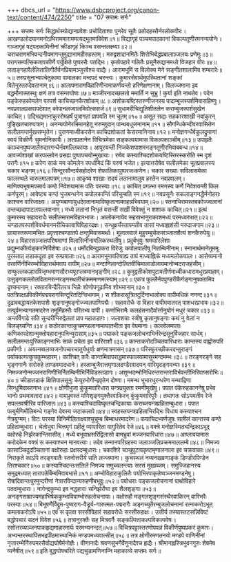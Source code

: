 +++
dbcs_url = "https://www.dsbcproject.org/canon-text/content/474/2250"
title = "07 सप्तमः सर्गः"

+++
सप्तमः सर्गः
सिद्धार्थस्योद्यानप्रवेशः
प्रचोदिताश्वः पुनरेव सूतैः प्रतोदहस्तैर्नरलोकवीरः।
आखण्डलोदयानमनोऽभिराममाराममत्यद्भुतमाविवेश॥१॥
विद्यागृहं पञ्चमपाठकानां विकल्पतूणीरमनन्ययोनेः।
गञ्जागृहं षट्पदकामिनीनां क्रीडागृहं किञ्च वसन्तलक्ष्म्याः॥२॥
चराचराणमभिवन्दनीयमागन्तुमुद्यानामहीरुहस्तम्।
मरुद्वशादानमितैः शिरोभिर्बद्धप्रबालाञ्जलयः प्रणेमुः॥३॥
परागसम्पत्सिकतावकीर्णे पर्युक्षिते पुष्परसैः पतद्भिः।
कृतोपहारे गलितैः प्रसूनैरुद्यानमध्ये विजहार वीरः॥४॥
लताङ्गहारैर्ललितालिगीतैर्वनप्रियामञ्जुरवैश्च वाद्यैः।
आरामभूमिं स विलोक्य मेने सङ्गीतशालामिव शम्बरारेः॥५॥
तरुप्रसूनान्यपचेतुकामा वामालका मन्दपदं चरन्त्यः।
कुमारसेवार्थमुपस्थितानां शङ्कां वितेनुस्तरुदेवतानाम्॥६॥
आलापमारामविहारिणीनामाकर्णयन्तो हरिणेक्षणानाम्।
विलज्जमाना इव बद्धमौनास्तस्थुः क्षणं तत्र वसन्तघोषाः॥७॥
मञ्जीरनादच्छलतो ममार्तिं न सुभ्रु ! कुर्या इति नाथतेव।
पदेन पङ्केरुहकोमलेन पस्पर्श काचिच्छनकैरशोकम्॥८॥
अशोकयष्टिस्तरुणीजनस्य पादाम्बुजस्पर्शमिवासहिष्णुः।
नवप्रवालप्रसवापदेशात् कोपानलज्वालमिवोत्ससर्ज॥९॥
सुधामरीचिद्युतिशीतलेन कराम्बुजस्पर्शसुखेन काचित्।
उद्भिद्यमानांकुररोमहर्षं पुत्रागतां प्रापयति स्म चूतम्॥१०॥
असूत सद्यः सहकारशाखी नवांकुरन् पुङ्खितचारुपत्रान्।
अनन्ययोनेरभिमानहेतू नरुन्तुदान् पान्थबधूजनानाम्॥११॥
सौगन्धिकेन्दीवरवासितेन सलीलमन्तर्मुखसम्भृतेन।
पुराणमाध्वीकरसेन काचिदशोकतां केसरमानिनाय॥१२॥
मनोज्ञगन्धैर्वकुलद्रुमाणां स्वयं विकीर्णैः सुमनोनिकायैः।
लताप्रतानेन विचित्रमेका सङ्कल्पयामास विकल्पकाञ्चीम्॥१३॥
उपाहृतैः काञ्चनपुष्पजालैरुदारगन्धैर्नवमल्लिकायाः।
आपूरयन्ती निजकेशपाशमनङ्गतूणीरमिवाबबन्ध॥१४॥
आवर्ज्यशाखां करपल्लवेन प्रसह्य पुष्पापचयोन्मुखायाः।
रुषेव कस्याश्चिदशोकयष्टिस्तिरस्करोति स्म दृशं परागैः॥१५॥
करेण साकं मम कोमलेन स्पर्धामिदं किं परुषं भजेत।
इत्यात्तरोषेव सलीलमेका चूतप्रवालस्य चकार भङ्गम्॥१६॥
सिन्दूरसौन्दर्यसहोदरेण शेफालिकापुष्परजःकणेन।
चकार सख्याः सविलासमेका फालस्थले चारुतमालपत्रम्॥१७॥
आकृष्य शाखाः सदयं लतानामालूय हस्तेन नवप्रवालम्।
माणिक्यभूषामपसार्य कण्ठे निवेशयामास पतिः परस्याः॥१८॥
काचित् प्रगल्भा रमणस्य कर्णे निवेशयन्ती किल कर्णपूरम्।
आवेष्ट्य कण्ठं भुजबन्धनेन कपोलकान्तिं परिचुम्बति स्म॥१९॥
नवप्रसूनैः सकलाङ्गनद्धैर्मनोहराः काश्चन वारिजाक्ष्यः।
अयुग्मबाणायुधदेवतानामाविष्कृतानामवहन्नभिवयाम्॥२०॥
स्तनाभिरामस्तबकोज्ज्वलानां दन्तच्छदापाटलपल्लवानाम्।
मध्ये लतानां निभृतं वसन्तीं सखीं विवेक्तुं न शशाक काचित्॥२१॥
इत्थं कुमारस्य सहावराधैः सलीलमारामविहारभाजः।
आलोकनायेव सहस्रभानुराकाशमध्यं परमध्यरुक्षत्॥२२॥
चण्डातपस्पर्शविवर्धमानमरीचिकावापिविहारदक्षः।
सन्धुक्षयँस्तापमतीव तासां मध्याह्नशंसी मरुदाजगाम॥२३॥
छायास्तरूणामभितः प्रवृत्ताश्चण्डातपे क्षन्तुमिवासमर्थाः।
मूलालवालं मुहुरम्बुसेकसञ्जातशैत्यं शनकैरुपेयुः॥२४॥
विहारसञ्जातपरिश्रमाणां विलासिनीनामलिकस्थलीषु।
प्रदुर्बभूवुः श्रमवारिलेशाः प्रद्युम्नकीर्त्यङ्करनिर्विशेषाः॥२५॥
धर्मोदबिन्दुप्रकरा विरेजुः कपोलपालीषु नितम्बिनीनाम्।
स्नानार्थमानेतुममूः पुरस्तात् तडाकदूता इव सम्प्रयाताः॥२६॥
आरामभूमावतिवाह्य तापं माध्याह्निकं मध्यमलोकपालः।
आसेव्यमानो वरवर्णिनीभिरम्भोविहारार्थमवाप वापीम्॥२७॥
मन्दानिलान्दोलितवीचिमालाडोलायमानोन्मदराजहंसीम्।
सम्फुल्लकल्हारविजृम्भमाणसौरभ्यपूरप्लवमानभृङ्गीम्॥२८॥
कुमुद्वतीकोशपुटावतीर्णमाध्वीकधारामधुरप्रवाहाम्।
उत्तुङ्गकल्लोलवितानरत्न‍रङ्गस्थलीचंक्रममाणमत्स्याम्॥२९॥
एकत्र फुल्लैर्नवपुण्डरीकैर्गङ्गानुषक्तामिव दृश्यमानाम्।
रक्तारविन्दैरितरत्र भिन्नैः शोणोपगूढामिव शोभमानाम्॥३०॥
पतत्रिपक्षप्रविकीर्णपद्मपरागसिन्दूरितदिग्विभागाम्।
स शीकरासूत्रितदुर्दिनाभालोक्य वापीमधिकं ननन्द॥३१॥
दुढावबद्धायतकेशपाशैः शृङ्गानुषङ्गोज्ज्वलपाणिपद्मैः।
सहावरोधैः स विहार वापीमवातरत् पाशधरप्रभावः॥३२॥
तत्पूर्वमभ्यागतमादरेण तमूर्मिहस्तैः परितभ्य वापी।
कर्णाभिरामैः कलहंसनादैर्वार्त्तानुयोगं मधुरं चकार॥३३॥
अन्तर्विगाढे सति सुन्दरीभिरुद्वेलतां प्राप महातडागः।
जलाशयाः स्त्रीषु कृतानुषङ्गाः कथं नु वेलां न विलङ्घ्यन्ति॥३४॥
कठोरकान्ताकुचमण्डलानामाघातभीता इव वेपमानाः।
कल्लोलमालाः कणिकापदेशान्मुक्तोपहारानुपनिन्युरासाम्॥३५॥
पद्माकरे पङ्कजलोचनाभिर्नरेन्द्रसूनुर्विजहार सार्धम्।
सलीलमन्तःपुरिकाङ्गनाभिः साकं प्रचेता इव वारिराशौ॥३६॥
कान्ताकरोदञ्चितवारिधाराः कान्तस्य वाह्वोरुपरि प्रकीर्णाः।
अयत्नबालव्यजनोपचारचातुर्यधुर्याः क्षणमात्रमासन्॥३७॥
परिस्फुरच्छीकरदन्तुराङ्गं पर्यायवल्गत्कुचकुम्भहारम्।
काश्चित् करैः कान्तमिवापराद्धमास्फालयामासुरमन्दमम्भः॥३८॥
तरङ्गरङ्गे सह भृङ्गगानैः सरोरुहे ताण्डवमादधाने।
हस्ताम्बुजैरात्तमृणालदण्डैरवादयन् वारिमृदङ्गमन्याः॥३९॥
निमज्जनोन्मज्जनरागिणीभिर्नितम्बिनीभिर्निविडस्तडागः।
अशुम्भदम्भोनिधिरन्तरान्तराविर्भवन्तीभिरिवाप्सरोभिः॥४०॥
क्रीडातडाकं क्षितिपालसूनुः केयूरभोगीन्द्रवृतेन दोष्णा।
ममन्थ भूभारधुरन्धरेण मन्थाद्रिणा सिन्धुमिवाब्जनाभः॥४१॥
क्षोणीभुजा कुंकुमवारिधारा यन्त्रप्रयुक्ता रमणीमुखेषु।
पपात पंकेरुहकाननेषु प्रभेव भानोः प्रथमावतारा॥४२॥
वामभ्रुवस्तं मणिशृङ्गमुक्तैरवाकिरन् कुंकुमवारिपूरैः।
तथागतः सोऽयमतीव रेजे सपल्लवश्रीरिव पारिजातः॥४३॥
कस्याश्चिदाविष्कृतचन्द्रिकायाः कराब्जयन्त्रप्रहिताम्बुधारा।
पपात पत्युर्मणिमौलिबन्धे गङ्गेव देवस्य जटाकलापे॥४४॥
स्वहस्तयन्त्रप्रहिताभिरद्भिः पिधाय कस्याश्चन नेत्रयुग्मम्।
विटः परस्या विनिमीलिताक्ष्याश्चुचुम्ब बिम्बाधरमादरेण॥
कयाचिदभ्यर्णजुषः सलीलं कान्तस्य कण्ठे प्रहिताम्बुधारा।
चेतोभुवा चित्तमृगं ग्रहीतुं व्यापारिता वागुरितेव रेजे॥४६॥
वक्त्रे मनोज्ञस्मितचन्द्रिकाऽभूद् वक्षोरुहे निर्झरकान्तिरासीत्।
मध्ये बभूवाभ्रसरिद्विलासो वामभ्रुवां मज्जनवारिधारा॥४७॥
आप्लावयामास करोदकेन वक्त्रं स कस्याश्चन मानवत्याः।
तदेव तन्मानपरिग्रहस्य जलाञ्जलिप्रक्रममाललम्बे॥४८॥
निमज्य कासाञ्चिदुदञ्चितानां वक्षोरुहाः प्रक्षरदम्बुधाराः।
चकाशिरे चञ्चुपुटापकृष्टमृणालनाला इव चक्रवाकाः॥४९॥
निराकृते काऽपि तरङ्गवातैः स्तनोत्तरीये सति लज्जमाना।
कुचस्थलं नव्यनखव्रणाङ्कं डिण्डीरपिण्डेन तिरश्चकार॥५०॥
कस्याश्चिदन्तःसलिले निमज्य समुच्चलन्त्याः सरसं मुखाब्जम्।
समुज्जिहानस्य समुद्रमध्यात् तारापतेर्बिम्बमिवाबभासे॥५१॥
अम्भोविहाराकुलितैः पयोभिरपाकृतेष्वञ्जनमण्डनेषु।
रोषादिवान्तःपुरमुन्दरीणां नेत्रारविन्दान्यरुहणीबभूवुः॥५२॥
पयोधराः पङ्कजलोचनानां पाथोविहारे पतदम्बुधाराः।
नागेन्द्रकुम्भा इव नद्धहाराः सनिर्झरौघा इव शैलशृङ्गाः॥५३॥
अनङ्गसाम्राज्यमहाभिषेककुम्भाविवाम्भोरुहलोचनायाः।
वक्षोरुहौ मङ्गलशृङ्गसंस्थैरवाकिरन् वारिभरैः परस्याः॥५४॥
बिभूषणैर्विद्रुम-पुष्यराग-वैडूर्य-गारुत्मत-पद्मरागैः
अङ्गच्युतैरम्बुजलोचनानां रत्नाकरोऽभूत् कमलाकरोऽपि॥५५॥
एवं स कृत्वा सरसीविहारं सहावरोधैः सरसीरुहाक्षः।
उत्तीर्य तस्यास्तटसन्निविष्टं बद्धोपचारं सदनं विवेश॥५६॥
तत्रानुरक्तैः सह मित्रवर्गैः सङ्कल्पिताकल्पविकल्पवेषः।
रसोत्तरव्यञ्जनपाकहृद्यमाहारमार्यः परमभ्यनन्दत्॥५७॥
विचित्रपट्टास्तरणोपपन्नं विकीर्णपुष्पप्रकरं कुमारः।
अभ्यन्तरस्थापितभद्रपीठमास्थानिकं मण्डपमध्यवात्सीत्॥५८॥
तत्र क्षोणीरमणतनयो मण्डपे वाणिनीनां
नृत्तारम्भैर्निरुपमरसैर्वाद्यघोषैर्मनोज्ञैः।
वीणानादैः श्रवणसुभगैर्वेणुनादैश्च हृद्यैः।
श्रीमानह्नस्त्रिभुवनगुरुः शेषमेष व्यनैषीत्॥५९॥
इति बुद्धघोषचरिते पद्यचुडामणिनाम्नि महाकाव्ये सप्तमः सर्गः॥

